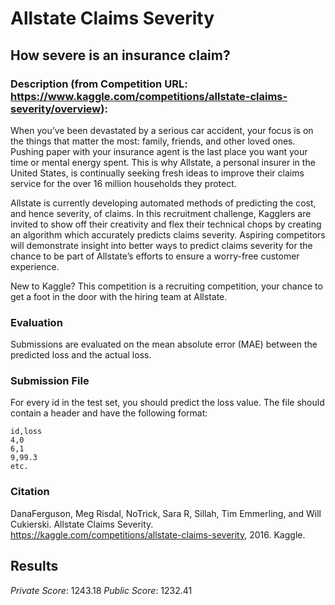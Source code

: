 # Allstate Claims Severity
## How severe is an insurance claim?

### Description (from Competition URL: https://www.kaggle.com/competitions/allstate-claims-severity/overview):
When you’ve been devastated by a serious car accident, your focus is on the things that matter the most: family, friends, and other loved ones. Pushing paper with your insurance agent is the last place you want your time or mental energy spent. This is why Allstate, a personal insurer in the United States, is continually seeking fresh ideas to improve their claims service for the over 16 million households they protect.

Allstate is currently developing automated methods of predicting the cost, and hence severity, of claims. In this recruitment challenge, Kagglers are invited to show off their creativity and flex their technical chops by creating an algorithm which accurately predicts claims severity. Aspiring competitors will demonstrate insight into better ways to predict claims severity for the chance to be part of Allstate’s efforts to ensure a worry-free customer experience.

New to Kaggle? This competition is a recruiting competition, your chance to get a foot in the door with the hiring team at Allstate.

### Evaluation
Submissions are evaluated on the mean absolute error (MAE) between the predicted loss and the actual loss.

### Submission File
For every id in the test set, you should predict the loss value. The file should contain a header and have the following format:
```
id,loss
4,0
6,1
9,99.3
etc.
```
### Citation
DanaFerguson, Meg Risdal, NoTrick, Sara R, Sillah, Tim Emmerling, and Will Cukierski. Allstate Claims Severity. https://kaggle.com/competitions/allstate-claims-severity, 2016. Kaggle.

## Results
*Private Score*: 1243.18
*Public Score*: 1232.41
